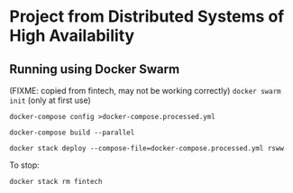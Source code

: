 # Project from Distributed Systems of High Availability 

## Running using Docker Swarm
(FIXME: copied from fintech, may not be working correctly)
`docker swarm init` (only at first use)

`docker-compose config >docker-compose.processed.yml`

`docker-compose build --parallel`

`docker stack deploy --compose-file=docker-compose.processed.yml rsww`

To stop:

`docker stack rm fintech`

